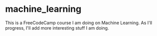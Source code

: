 # machine_learning
This is a FreeCodeCamp course I am doing on Machine Learning. As I'll progress, I'll add more interesting stuff I am doing.
